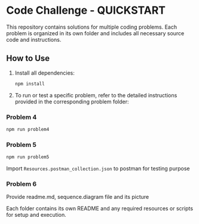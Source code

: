 
# Code Challenge - QUICKSTART

This repository contains solutions for multiple coding problems. Each problem is organized in its own folder and includes all necessary source code and instructions.

## How to Use

1. Install all dependencies:
   ```bash
   npm install
   ```

2. To run or test a specific problem, refer to the detailed instructions provided in the corresponding problem folder:
### Problem 4

```bash
npm run problem4
```

### Problem 5

```bash
npm run problem5
```

Import `Resources.postman_collection.json` to postman for testing purpose

### Problem 6

Provide readme.md, sequence.diagram file and its picture

Each folder contains its own README and any required resources or scripts for setup and execution.